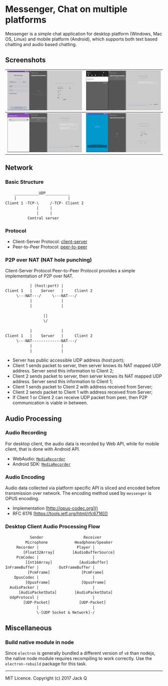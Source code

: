 # Messenger, Chat on multiple platforms

Messenger is a simple chat application for desktop platform (Windows, Mac OS, Linux) and mobile platform (Android),
which supports both text based chatting and audio based chatting.


## Screenshots


|![01](./docs/01.png) | ![02](./docs/02.png)|
|:------:|:-------:|
|![03](./docs/03.png) | ![04](./docs/04.png)|



## Network

### Basic Structure
```
    ___________UDP___________
    |                       |
Client 1 -TCP-\     /-TCP- Client 2
              |     |
              |     |
          Central server
```

### Protocol

* Client-Server Protocol: [client-server](./protocol/client-server.md)
* Peer-to-Peer Protocol: [peer-to-peer](./protocol/peer-to-peer.md)

### P2P over NAT (NAT hole punching)

Client-Server Protocol Peer-to-Peer Protocol provides a simple implementation of P2P over NAT.

```
           | (host:port) |  
Client 1   |    Server   |     Client 2
     \---NAT---/     \---NAT---/
           |             |
           |             |

                 ||
                 \/

           |             |  
Client 1   |    Server   |     Client 2
     \---NAT-------------NAT---/
           |             |
           |             |
```

* Server has public accessible UDP address (host:port);
* Client 1 sends packet to server, then server knows its NAT mapped UDP address. Server send this information to Client 2;
* Client 2 sends packet to server, then server knows its NAT mapped UDP address. Server send this information to Client 1;
* Client 1 sends packet to Client 2 with address received from Server;
* Client 2 sends packet to Client 1 with address received from Server;
* If Client 1 or Client 2 can receive UDP packet from peer, then P2P communication is viable in between.


## Audio Processing

### Audio Recording

For desktop client, the audio data is recorded by Web API, while for mobile client, that is done with Android API.
* WebAudio: [`MediaRecorder`](https://developer.mozilla.org/en-US/docs/Web/API/MediaStream_Recording_API/Using_the_MediaStream_Recording_API)
* Android SDK: [`MediaRecorder`](https://developer.android.com/guide/topics/media/mediarecorder.html)

### Audio Encoding

Audio data collected via platform specific API is sliced and encoded before transmission over network.
The encoding method used by `messenger` is OPUS encoding.

* Implementation [http://opus-codec.org]()
* RFC 6176 [https://tools.ietf.org/html/rfc6716]()

### Desktop Client Audio Processing Flow
```
           Sender                  Receiver
         Microphone            Headphone/Speaker
     Recorder |                 Player |
        [Float32Array]        [AudioBufferSource]
     PcmCodec |                        |
         [Int16Array]            [AudioBuffer]
InFrameBuffer |         OutFrameBuffer |
          [PcmFrame]              [PcmFrame]
    OpusCodec |                        |
         [OpusFrame]              [OpusFrame]
  AudioPacker |                        |
      [AudioPacketData]        [AudioPacketData] 
  UdpProtocol |                        |
        [UDP-Packet]             [UDP-Packet]
              |                        |
              \-[UDP Socket & Network]-/
```


## Miscellaneous

### Build native module in node
Since `electron` is generally bundled a different version of `v8` than nodejs, the native node module requires recompiling to work correctly.
Use the `electron-rebuild` package for this task.

****
MIT Licence. Copyright (c) 2017 Jack Q
